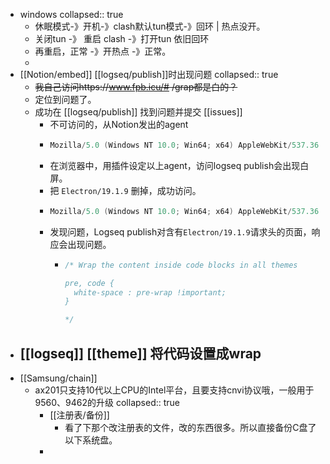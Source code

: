 - windows
  collapsed:: true
	- 休眠模式-》开机-》clash默认tun模式-》回环 | 热点没开。
	- 关闭tun -》 重启 clash -》打开tun 依旧回环
	- 再重启，正常 -》开热点 -》正常。
	-
- [[Notion/embed]] [[logseq/publish]]时出现问题
  collapsed:: true
	- ~~我自己访问https://www.fpb.icu/# /grap都是白的？~~
	- 定位到问题了。
	- 成功在 [[logseq/publish]] 找到问题并提交 [[issues]]
		- 不可访问的，从Notion发出的agent
		- ```java
		  Mozilla/5.0 (Windows NT 10.0; Win64; x64) AppleWebKit/537.36 (KHTML, like Gecko) Notion/2.0.41 Chrome/102.0.5005.167 Electron/19.1.9 Safari/537.36
		  ```
		- 在浏览器中，用插件设定以上agent，访问logseq publish会出现白屏。
		- 把 `Electron/19.1.9` 删掉，成功访问。
		- ```java
		  Mozilla/5.0 (Windows NT 10.0; Win64; x64) AppleWebKit/537.36 (KHTML, like Gecko) Notion/2.0.41 Chrome/102.0.5005.167  Safari/537.36
		  ```
		- 发现问题，Logseq publish对含有`Electron/19.1.9`请求头的页面，响应会出现问题。
			- ```java
			  /* Wrap the content inside code blocks in all themes 
			  
			  pre, code {
			    white-space : pre-wrap !important;
			  }
			  
			  */
			  
			  ```
- [[logseq]] [[theme]] 将代码设置成wrap
	-
- [[Samsung/chain]]
	- ax201只支持10代以上CPU的Intel平台，且要支持cnvi协议哦，一般用于9560、9462的升级
	  collapsed:: true
		- [[注册表/备份]]
			- 看了下那个改注册表的文件，改的东西很多。所以直接备份C盘了以下系统盘。
		-